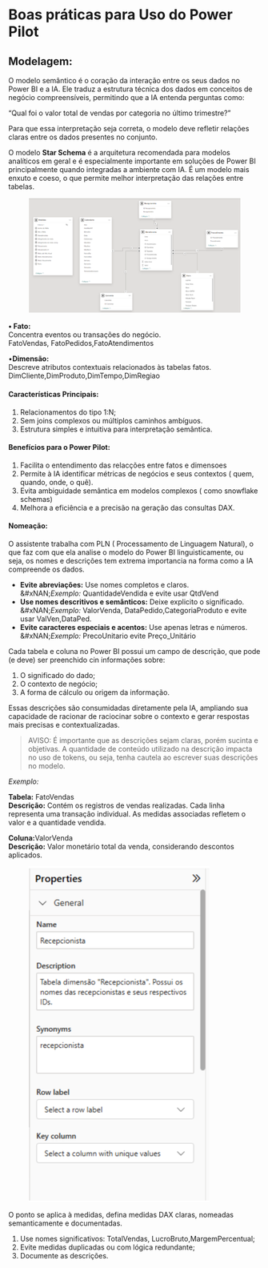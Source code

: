 # Boas práticas para Uso do Power Pilot

## Modelagem:

O modelo semântico é o coração da interação entre os seus dados no Power BI e a IA. Ele traduz a estrutura técnica dos dados em conceitos de negócio compreensíveis, permitindo que a IA entenda perguntas como:

“Qual foi o valor total de vendas por categoria no último trimestre?”

Para que essa interpretação seja correta, o modelo deve refletir relações claras entre os dados presentes no conjunto.

O modelo **Star Schema** é a arquitetura recomendada para modelos analíticos em geral e é especialmente importante em soluções de Power BI principalmente quando integradas a ambiente com IA. É um modelo mais enxuto e coeso, o que permite melhor interpretação das relações entre tabelas.

<figure><img src="../.gitbook/assets/image (448).png" alt=""><figcaption></figcaption></figure>

**• Fato:** \
Concentra eventos ou transações do negócio. \
&#x20;    FatoVendas, FatoPedidos,FatoAtendimentos

•**Dimensão:** \
Descreve atributos contextuais relacionados às tabelas  fatos.\
&#x20;    DimCliente,DimProduto,DimTempo,DimRegiao

#### **Características Principais:**

1. Relacionamentos do tipo 1:N;
2. Sem joins complexos ou múltiplos caminhos ambíguos.&#x20;
3. Estrutura simples e intuitiva para interpretação semântica.&#x20;

#### Benefícios para o Power Pilot:

1. Facilita o entendimento das relacções entre fatos e dimensoes
2. Permite à IA identificar métricas de negócios e seus contextos ( quem, quando, onde, o quê).
3. Evita ambiguidade semântica em modelos complexos ( como snowflake schemas)
4. Melhora a eficiência e a precisão na geração das consultas DAX.

#### Nomeação:

O assistente trabalha com PLN ( Processamento de Linguagem Natural), o que faz com que ela analise o modelo do Power BI linguisticamente, ou seja, os nomes e descrições tem extrema importancia na forma como a IA compreende os dados.&#x20;

* **Evite abreviações:**  Use nomes completos e claros. \
  &#xNAN;_&#x45;xemplo:_ QuantidadeVendida  e evite usar QtdVend
* **Use nomes descritivos e semânticos:** Deixe explicito o significado. \
  &#xNAN;_&#x45;xemplo:_ ValorVenda, DataPedido,CategoriaProduto e evite usar ValVen,DataPed.
* **Evite caracteres especiais e acentos:** Use apenas letras e números.\
  &#xNAN;_&#x45;xemplo:_ PrecoUnitario evite Preço\_Unitário &#x20;



Cada tabela e coluna no Power BI possui um campo de descrição, que pode (e deve) ser preenchido cin informações sobre:

1. &#x20;O significado do dado;
2. O contexto de negócio;
3. A forma de cálculo ou origem da informação.

Essas descrições são consumidadas diretamente pela IA, ampliando sua capacidade de racionar de raciocinar sobre o contexto e gerar respostas mais precisas e contextualizadas.

> AVISO: É importante que as descrições sejam claras, porém sucinta e objetivas. A quantidade de conteúdo utilizado na descrição impacta no uso de tokens, ou seja, tenha cautela ao escrever suas descrições no modelo.

_Exemplo:_

**Tabela:** FatoVendas\
**Descrição:** Contém os registros de vendas realizadas. Cada linha representa uma transação individual. As medidas associadas refletem o valor e a quantidade vendida.

**Coluna:**&#x56;alorVenda\
**Descrição:** Valor monetário total da venda, considerando descontos aplicados.

<figure><img src="../.gitbook/assets/image (449).png" alt=""><figcaption></figcaption></figure>

O ponto se aplica à medidas, defina medidas DAX claras, nomeadas semanticamente e documentadas.

1. Use nomes significativos: TotalVendas, LucroBruto,MargemPercentual;
2. Evite medidas duplicadas ou com lógica redundante;
3. Documente as descrições.

